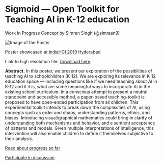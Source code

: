 # Sigmoid — Open Toolkit for Teaching AI in K-12 education
Work in Progress Concept by Simran Singh (@simraan9)

![Image of the Poster](https://github.com/mathscapes/sigmoid/raw/master/sigmoid_simran_indiahci2019_ver6.png)

Poster showcased at [IndiaHCI 2019](https://www.indiahci.org/2019/) Hyderabad

Link to high resolution file: [Download here](https://github.com/mathscapes/sigmoid/raw/master/sigmoid_simran_indiahci2019_ver6.pdf)

**Abstract.** In this poster, we present our exploration of the possibilities of teaching AI to schoolchildren (K-12). We are exploring its relevance in K-12 education space — including questions like if we need teaching about AI in K-12 and if it is, what are some meaningful ways to incorporate AI in the existing school curriculum. In a conscious attempt to present a neutral standpoint and accessible method, a paper-based teaching-toolkit is proposed to have open-ended participation from all children. This experimental toolkit intends to break down the complexities of AI, using concepts such as order and chaos, understanding patterns, ethics, and biases. Introducing visual/graphical mathematics could bring in clarity of understanding both mechanisms and behavior, and a sentient acceptance of patterns and models. Given multiple interpretations of intelligence, this intervention will also enable children to define it themselves subjective to their analysis.

[Read about progress so far](https://mathscapes.xyz/notes/building-sigmoid-open-toolkit-for-teaching-ai-in-k12/)

[Participate in discussion](https://github.com/mathscapes/sigmoid/issues)
